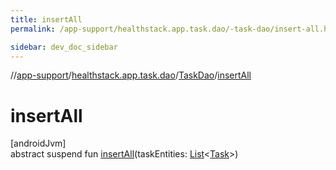 ```yaml
---
title: insertAll
permalink: /app-support/healthstack.app.task.dao/-task-dao/insert-all.html

sidebar: dev_doc_sidebar
---
```

//[app-support](../../../index.html)/[healthstack.app.task.dao](../index.html)/[TaskDao](index.html)/[insertAll](insert-all.html)



# insertAll



[androidJvm]\
abstract suspend fun [insertAll](insert-all.html)(taskEntities: [List](https://kotlinlang.org/api/latest/jvm/stdlib/kotlin.collections/-list/index.html)&lt;[Task](../../healthstack.app.task.entity/-task/index.html)&gt;)




